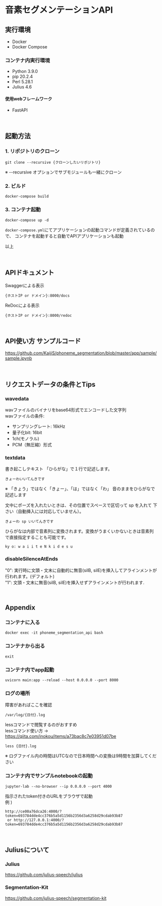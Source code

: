 # 音素セグメンテーションAPI

## 実行環境

- Docker
- Docker Compose

### コンテナ内実行環境
- Python 3.9.0
- pip 20.2.4
- Perl 5.28.1
- Julius 4.6
#### 使用webフレームワーク
- FastAPI

<br>

## 起動方法

### 1. リポジトリのクローン

```
git clone --recursive {クローンしたいリポジトリ}
```
※ --recursive オプションでサブモジュールも一緒にクローン

### 2. ビルド
```
docker-compose build
```

### 3. コンテナ起動
```
docker-compose up -d
```
`docker-compose.yml`にてアプリケーションの起動コマンドが定義されているので、
コンテナを起動すると自動でAPIアプリケーションも起動
<br>

以上

<br>

## APIドキュメント

Swaggerによる表示
```
{ホストIP or ドメイン}:8000/docs
```

ReDocによる表示
```
{ホストIP or ドメイン}:8000/redoc
```

<br>

## API使い方 サンプルコード
https://github.com/KaijiS/phoneme_segmentation/blob/master/app/sample/sample.ipynb

<br>

## リクエストデータの条件とTips

### wavedata
wavファイルのバイナリをbase64形式でエンコードした文字列<br>
wavファイルの条件:
- サンプリングレート: 16kHz
- 量子化bit: 16bit
- 1ch(モノラル)
- PCM（無圧縮）形式

### textdata
書き起こしテキスト
「ひらがな」で１行で記述します。
```
きょーわいいてんきです
```
※ 「きょう」ではなく「きょー」、「は」ではなく「わ」 音のままをひらがなで記述します

文中にポーズを入れたいときは、その位置でスペースで区切って sp を入れて 下さい（自動挿入には対応していません）。
```
きょーわ sp いいてんきです
```

ひらがなは内部で音素列に変換されます。変換がうまくいかないときは音素列 で直接指定することも可能です。
```
ky o: w a i i t e N k i d e s u
```

### disableSilenceAtEnds
"0": 実行時に文頭・文末に自動的に無音(silB, silE)を挿入してアラインメントが行われます。(デフォルト)<br>
"1": 文頭・文末に無音(silB, silE)を挿入せずアラインメントが行われます.

<br>

## Appendix

### コンテナに入る
```
docker exec -it phoneme_segmentation_api bash
```

### コンテナから出る
```
exit
```

### コンテナ内でapp起動
```
uvicorn main:app --reload --host 0.0.0.0 --port 8000
```

### ログの場所
障害があればここを確認
```
/var/log/{日付}.log
```
lessコマンドで閲覧するのがおすすめ<br>
lessコマンド使い方 → https://qiita.com/inokou/items/a73bac8c7e03951d07be
```
less {日付}.log
```
※ ログファイル内の時間はUTCなので日本時間への変換は9時間を加算してください

### コンテナ内でサンプルnotebookの起動
```
jupyter-lab --no-browser --ip 0.0.0.0 --port 4000
```
指示されたtoken付きのURLをブラウザで起動<br>
例 )<br>
```
http://ce00a76dca26:4000/?token=693784dde4cc376b5a5d1156b2356d3a6258d29cdab93b87
 or http://127.0.0.1:4000/?token=693784dde4cc376b5a5d1156b2356d3a6258d29cdab93b87
```

<br>

## Juliusについて
### Julius
https://github.com/julius-speech/julius

### Segmentation-Kit
https://github.com/julius-speech/segmentation-kit
